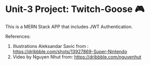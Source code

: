# Unit-3 Project: Twitch-Goose 🎮

This is a MERN Stack APP that includes JWT Authentication.

References:
1. Illustrations Aleksandar Savic from : https://dribbble.com/shots/13927869-Super-Nintendo
2. Video by Nguyen Nhut from: https://dribbble.com/nguyenhut